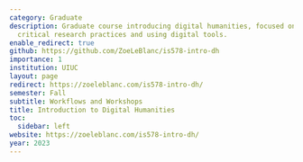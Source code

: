 ```yaml
---
category: Graduate
description: Graduate course introducing digital humanities, focused on developing
  critical research practices and using digital tools.
enable_redirect: true
github: https://github.com/ZoeLeBlanc/is578-intro-dh
importance: 1
institution: UIUC
layout: page
redirect: https://zoeleblanc.com/is578-intro-dh/
semester: Fall
subtitle: Workflows and Workshops
title: Introduction to Digital Humanities
toc:
  sidebar: left
website: https://zoeleblanc.com/is578-intro-dh/
year: 2023
---
```


